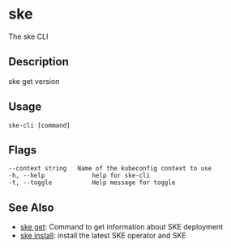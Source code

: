 # ske
The ske CLI

## Description
ske get version

## Usage
```
ske-cli [command]
```


## Flags
```
--context string   Name of the kubeconfig context to use
-h, --help             help for ske-cli
-t, --toggle           Help message for toggle
```


## See Also


* [ske get](/ske/ske-cli/reference/ske-get): Command to get information about SKE deployment
* [ske install](/ske/ske-cli/reference/ske-install): install the latest SKE operator and SKE
